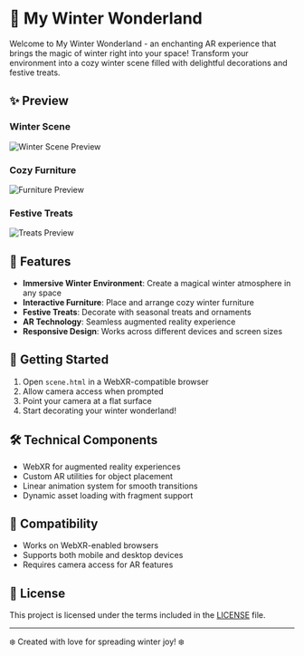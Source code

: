# 🎄 My Winter Wonderland

Welcome to My Winter Wonderland - an enchanting AR experience that brings the magic of winter right into your space! Transform your environment into a cozy winter scene filled with delightful decorations and festive treats.

## ✨ Preview

### Winter Scene
![Winter Scene Preview](https://cmc-cdn.web.cern.ch/assets/winter/preview.png)

### Cozy Furniture
![Furniture Preview](https://cmc-cdn.web.cern.ch/assets/winter/furniture/preview.png)

### Festive Treats
![Treats Preview](https://cmc-cdn.web.cern.ch/assets/winter/treats/preview.png)

## 🎯 Features

- **Immersive Winter Environment**: Create a magical winter atmosphere in any space
- **Interactive Furniture**: Place and arrange cozy winter furniture
- **Festive Treats**: Decorate with seasonal treats and ornaments
- **AR Technology**: Seamless augmented reality experience
- **Responsive Design**: Works across different devices and screen sizes

## 🚀 Getting Started

1. Open `scene.html` in a WebXR-compatible browser
2. Allow camera access when prompted
3. Point your camera at a flat surface
4. Start decorating your winter wonderland!

## 🛠️ Technical Components

- WebXR for augmented reality experiences
- Custom AR utilities for object placement
- Linear animation system for smooth transitions
- Dynamic asset loading with fragment support

## 📱 Compatibility

- Works on WebXR-enabled browsers
- Supports both mobile and desktop devices
- Requires camera access for AR features

## 📄 License

This project is licensed under the terms included in the [LICENSE](LICENSE) file.

---

❄️ Created with love for spreading winter joy! ❄️
